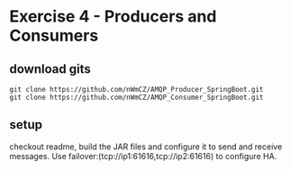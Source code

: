 # Exercise 4 - Producers and Consumers

## download gits
```
git clone https://github.com/nWmCZ/AMQP_Producer_SpringBoot.git
git clone https://github.com/nWmCZ/AMQP_Consumer_SpringBoot.git
```

## setup 
checkout readme, build the JAR files and configure it to send and receive messages.
Use failover:(tcp://ip1:61616,tcp://ip2:61616) to configure HA.
